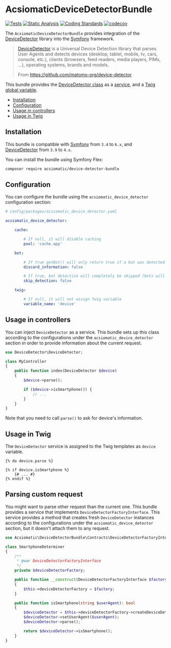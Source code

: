 # AcsiomaticDeviceDetectorBundle

[![Tests](https://github.com/acsiomatic/device-detector-bundle/workflows/Tests/badge.svg)](https://github.com/acsiomatic/device-detector-bundle/actions?query=workflow%3ATests+branch%3Amain)
[![Static Analysis](https://github.com/acsiomatic/device-detector-bundle/workflows/Static%20Analysis/badge.svg)](https://github.com/acsiomatic/device-detector-bundle/actions?query=workflow%3A%22Static+Analysis%22+branch%3Amain)
[![Coding Standards](https://github.com/acsiomatic/device-detector-bundle/workflows/Coding%20Standards/badge.svg)](https://github.com/acsiomatic/device-detector-bundle/actions?query=workflow%3A%22Coding+Standards%22+branch%3Amain)
[![codecov](https://codecov.io/gh/acsiomatic/device-detector-bundle/branch/main/graph/badge.svg?token=zUb7y8rBdo)](https://codecov.io/gh/acsiomatic/device-detector-bundle)

The `AcsiomaticDeviceDetectorBundle` provides integration of the [DeviceDetector] library into the [Symfony] framework.

> [DeviceDetector] is a Universal Device Detection library that parses User Agents and detects devices (desktop, tablet, mobile, tv, cars, console, etc.), clients (browsers, feed readers, media players, PIMs, ...), operating systems, brands and models.
> 
> From https://github.com/matomo-org/device-detector

This bundle provides the [DeviceDetector class] as a [service], and a [Twig global variable].

- [Installation](#installation)
- [Configuration](#configuration)
- [Usage in controllers](#usage-in-controllers)
- [Usage in Twig](#usage-in-twig)

## Installation

This bundle is compatible with [Symfony] from `3.4` to `6.x`, and [DeviceDetector] from `3.9` to `4.x`.

You can install the bundle using Symfony Flex:

```bash
composer require acsiomatic/device-detector-bundle
```

## Configuration

You can configure the bundle using the `acsiomatic_device_detector` configuration section:

```yaml
# config/packages/acsiomatic_device_detector.yaml

acsiomatic_device_detector:

    cache:

        # If null, it will disable caching
        pool: 'cache.app'

    bot:

        # If true getBot() will only return true if a bot was detected (speeds up detection a bit)
        discard_information: false

        # If true, bot detection will completely be skipped (bots will be detected as regular devices then)
        skip_detection: false

    twig:

        # If null, it will not assign Twig variable
        variable_name: 'device'
```

## Usage in controllers

You can inject `DeviceDetector` as a service.
This bundle sets up this class according to the configurations under the `acsiomatic_device_detector` section in order to provide information about the current request.

```php
use DeviceDetector\DeviceDetector;

class MyController
{
    public function index(DeviceDetector $device)
    {
        $device->parse();

        if ($device->isSmartphone()) {
            // ...
        }
    }
}
```

Note that you need to call `parse()` to ask for device's information.

## Usage in Twig

The `DeviceDetector` service is assigned to the Twig templates as `device` variable.

```twig
{% do device.parse %}

{% if device.isSmartphone %}
    {# ... #}
{% endif %}
```

## Parsing custom request

You might want to parse other request than the current one.
This bundle provides a service that implements `DeviceDetectorFactoryInterface`.
This service provides a method that creates fresh `DeviceDetector` instances according to the configurations under the `acsiomatic_device_detector` section, but it doesn't attach them to any request.

```php
use Acsiomatic\DeviceDetectorBundle\Contracts\DeviceDetectorFactoryInterface;

class SmartphoneDeterminer
{
    /**
     * @var DeviceDetectorFactoryInterface
     */
    private $deviceDetectorFactory;

    public function __construct(DeviceDetectorFactoryInterface $factory)
    {
        $this->deviceDetectorFactory = $factory;
    }

    public function isSmartphone(string $userAgent): bool
    {
        $deviceDetector = $this->deviceDetectorFactory->createDeviceDetector();
        $deviceDetector->setUserAgent($userAgent);
        $deviceDetector->parse();

        return $deviceDetector->isSmartphone();
    }
}
```

[DeviceDetector class]: https://github.com/matomo-org/device-detector/blob/master/DeviceDetector.php
[DeviceDetector]: https://github.com/matomo-org/device-detector
[Symfony]: https://symfony.com/
[Twig global variable]: https://symfony.com/doc/current/templates.html#template-variables
[service]: https://symfony.com/doc/current/service_container.html#fetching-and-using-services
